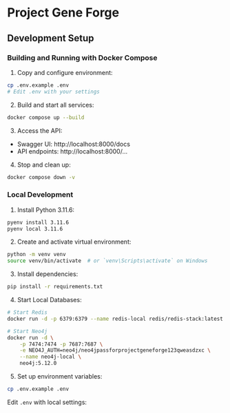 # Project Gene Forge

## Development Setup

### Building and Running with Docker Compose

1. Copy and configure environment:

```bash
cp .env.example .env
# Edit .env with your settings
```

2. Build and start all services:

```bash
docker compose up --build
```

3. Access the API:

- Swagger UI: http://localhost:8000/docs
- API endpoints: http://localhost:8000/...

4. Stop and clean up:

```bash
docker compose down -v
```

### Local Development

1. Install Python 3.11.6:

```bash
pyenv install 3.11.6
pyenv local 3.11.6
```

2. Create and activate virtual environment:

```bash
python -m venv venv
source venv/bin/activate  # or `venv\Scripts\activate` on Windows
```

3. Install dependencies:

```bash
pip install -r requirements.txt
```

4. Start Local Databases:

```bash
# Start Redis
docker run -d -p 6379:6379 --name redis-local redis/redis-stack:latest

# Start Neo4j
docker run -d \
    -p 7474:7474 -p 7687:7687 \
    -e NEO4J_AUTH=neo4j/neo4jpassforprojectgeneforge123qweasdzxc \
    --name neo4j-local \
    neo4j:5.12.0
```

5. Set up environment variables:

```bash
cp .env.example .env
```

Edit `.env` with local settings:
